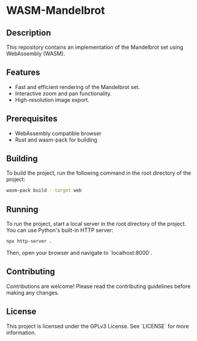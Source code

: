 # WASM-Mandelbrot

## Description

This repository contains an implementation of the Mandelbrot set using WebAssembly (WASM).

## Features

- Fast and efficient rendering of the Mandelbrot set.
- Interactive zoom and pan functionality.
- High-resolution image export.

## Prerequisites

- WebAssembly compatible browser
- Rust and wasm-pack for building

## Building

To build the project, run the following command in the root directory of the project:

```bash
wasm-pack build --target web
```

## Running

To run the project, start a local server in the root directory of the project. You can use Python's built-in HTTP server:

```bash
npx http-server .
```

Then, open your browser and navigate to \`localhost:8000\`.

## Contributing

Contributions are welcome! Please read the contributing guidelines before making any changes.

## License

This project is licensed under the GPLv3 License. See \`LICENSE\` for more information.


